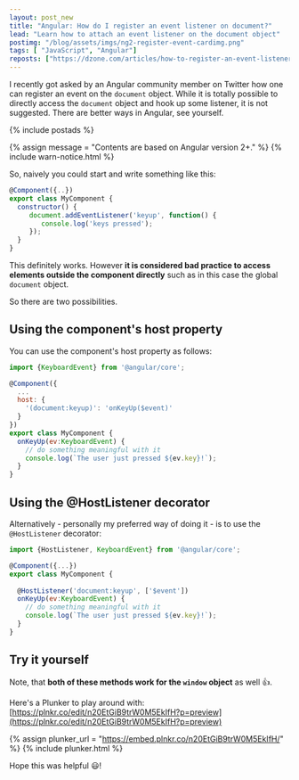 ```yaml
---
layout: post_new
title: "Angular: How do I register an event listener on document?"
lead: "Learn how to attach an event listener on the document object"
postimg: "/blog/assets/imgs/ng2-register-event-cardimg.png"
tags: [ "JavaScript", "Angular"]
reposts: ["https://dzone.com/articles/how-to-register-an-event-listener-on-a-document"]
---
```


<div class="article-intro">
	I recently got asked by an Angular community member on Twitter how one can register an event on the <code>document</code> object. While it is totally possible to directly access the <code>document</code> object and hook up some listener, it is not suggested. There are better ways in Angular, see yourself.
</div>

{% include postads %}

{% assign message = "Contents are based on Angular version 2+." %}
{% include warn-notice.html %}

So, naively you could start and write something like this:

```javascript
@Component({..})
export class MyComponent {
  constructor() {
     document.addEventListener('keyup', function() {
        console.log('keys pressed');
     });
  }
}
```

This definitely works. However **it is considered bad practice to access elements outside the component directly** such as in this case the global `document` object.

So there are two possibilities.

## Using the component's host property

You can use the component's host property as follows:

```javascript
import {KeyboardEvent} from '@angular/core';

@Component({
  ...
  host: {
    '(document:keyup)': 'onKeyUp($event)'
  }
})
export class MyComponent {
  onKeyUp(ev:KeyboardEvent) {
    // do something meaningful with it
    console.log(`The user just pressed ${ev.key}!`);
  }
}
```

## Using the @HostListener decorator

Alternatively - personally my preferred way of doing it - is to use the `@HostListener` decorator:

```javascript
import {HostListener, KeyboardEvent} from '@angular/core';

@Component({...})
export class MyComponent {
	
  @HostListener('document:keyup', ['$event'])
  onKeyUp(ev:KeyboardEvent) {
    // do something meaningful with it
    console.log(`The user just pressed ${ev.key}!`);
  }
}
```

## Try it yourself

Note, that **both of these methods work for the `window` object** as well :+1:.

Here's a Plunker to play around with: [https://plnkr.co/edit/n20EtGiB9trW0M5EkIfH?p=preview](https://plnkr.co/edit/n20EtGiB9trW0M5EkIfH?p=preview)

{% assign plunker_url = "https://embed.plnkr.co/n20EtGiB9trW0M5EkIfH/" %}
{% include plunker.html %}

Hope this was helpful :smiley:!

